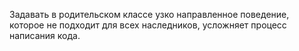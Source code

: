Задавать в родительском классе узко направленное поведение, которое не подходит для всех наследников, усложняет процесс написания кода.
